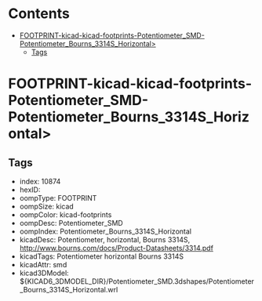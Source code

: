 



Contents
========

* [FOOTPRINT-kicad-kicad-footprints-Potentiometer_SMD-Potentiometer_Bourns_3314S_Horizontal>](#footprint-kicad-kicad-footprints-potentiometer_smd-potentiometer_bourns_3314s_horizontal)
	* [Tags](#tags)

# FOOTPRINT-kicad-kicad-footprints-Potentiometer_SMD-Potentiometer_Bourns_3314S_Horizontal>

## Tags

- index: 10874
- hexID: 
- oompType: FOOTPRINT
- oompSize: kicad
- oompColor: kicad-footprints
- oompDesc: Potentiometer_SMD
- oompIndex: Potentiometer_Bourns_3314S_Horizontal
- kicadDesc: Potentiometer, horizontal, Bourns 3314S, http://www.bourns.com/docs/Product-Datasheets/3314.pdf
- kicadTags: Potentiometer horizontal Bourns 3314S
- kicadAttr: smd
- kicad3DModel: ${KICAD6_3DMODEL_DIR}/Potentiometer_SMD.3dshapes/Potentiometer_Bourns_3314S_Horizontal.wrl
